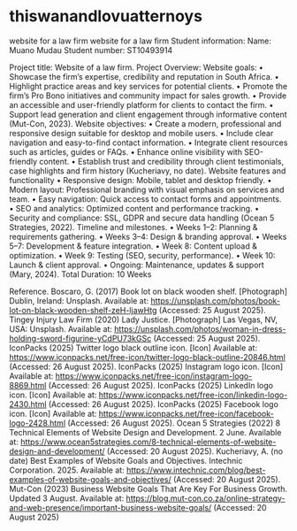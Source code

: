 # thiswanandlovuatternoys
website for a law firm
website for a law firm Student information: Name: Muano Mudau Student number: ST10493914

Project title: Website of a law firm. Project Overview: Website goals: • Showcase the firm’s expertise, credibility and reputation in South Africa. • Highlight practice areas and key services for potential clients. • Promote the firm’s Pro Bono initiatives and community impact for sales growth. • Provide an accessible and user-friendly platform for clients to contact the firm. • Support lead generation and client engagement through informative content (Mut-Con, 2023). Website objectives: • Create a modern, professional and responsive design suitable for desktop and mobile users. • Include clear navigation and easy-to-find contact information. • Integrate client resources such as articles, guides or FAQs. • Enhance online visibility with SEO-friendly content. • Establish trust and credibility through client testimonials, case highlights and firm history (Kucheriavy, no date). Website features and functionality • Responsive design: Mobile, tablet and desktop friendly. • Modern layout: Professional branding with visual emphasis on services and team. • Easy navigation: Quick access to contact forms and appointments. • SEO and analytics: Optimized content and performance tracking. • Security and compliance: SSL, GDPR and secure data handling (Ocean 5 Strategies, 2022). Timeline and milestones. • Weeks 1–2: Planning & requirements gathering. • Weeks 3–4: Design & branding approval. • Weeks 5–7: Development & feature integration. • Week 8: Content upload & optimization. • Week 9: Testing (SEO, security, performance). • Week 10: Launch & client approval. • Ongoing: Maintenance, updates & support (Mary, 2024). Total Duration: 10 Weeks

Reference. Boscaro, G. (2017) Book lot on black wooden shelf. [Photograph] Dublin, Ireland: Unsplash. Available at: https://unsplash.com/photos/book-lot-on-black-wooden-shelf-zeH-ljawHtg (Accessed: 25 August 2025). Tingey Injury Law Firm (2020) Lady Justice. [Photograph] Las Vegas, NV, USA: Unsplash. Available at: https://unsplash.com/photos/woman-in-dress-holding-sword-figurine-yCdPU73kGSc (Accessed: 25 August 2025). IconPacks (2025) Twitter logo black outline icon. [Icon] Available at: https://www.iconpacks.net/free-icon/twitter-logo-black-outline-20846.html (Accessed: 26 August 2025). IconPacks (2025) Instagram logo icon. [Icon] Available at: https://www.iconpacks.net/free-icon/instagram-logo-8869.html (Accessed: 26 August 2025). IconPacks (2025) LinkedIn logo icon. [Icon] Available at: https://www.iconpacks.net/free-icon/linkedin-logo-2430.html (Accessed: 26 August 2025). IconPacks (2025) Facebook logo icon. [Icon] Available at: https://www.iconpacks.net/free-icon/facebook-logo-2428.html (Accessed: 26 August 2025). Ocean 5 Strategies (2022) 8 Technical Elements of Website Design and Development. 2 June. Available at: https://www.ocean5strategies.com/8-technical-elements-of-website-design-and-development/ (Accessed: 20 August 2025). Kucheriavy, A. (no date) Best Examples of Website Goals and Objectives. Intechnic Corporation. 2025. Available at: https://www.intechnic.com/blog/best-examples-of-website-goals-and-objectives/ (Accessed: 20 August 2025). Mut-Con (2023) Business Website Goals That Are Key For Business Growth. Updated 3 August. Available at: https://blog.mut-con.co.za/online-strategy-and-web-presence/important-business-website-goals/ (Accessed: 20 August 2025)